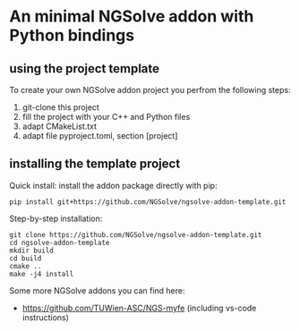 # An minimal NGSolve addon with Python bindings

## using the project template
To create your own NGSolve addon project you perfrom the following steps:

1. git-clone this project
2. fill the project with your C++ and Python files
3. adapt CMakeList.txt
4. adapt file pyproject.toml, section [project]

## installing the template project

Quick install: install the addon package directly with pip:

    pip install git+https://github.com/NGSolve/ngsolve-addon-template.git

Step-by-step installation:

    git clone https://github.com/NGSolve/ngsolve-addon-template.git
    cd ngsolve-addon-template
    mkdir build
    cd build
    cmake ..
    make -j4 install


Some more NGSolve addons you can find here:

  * https://github.com/TUWien-ASC/NGS-myfe (including vs-code instructions)

